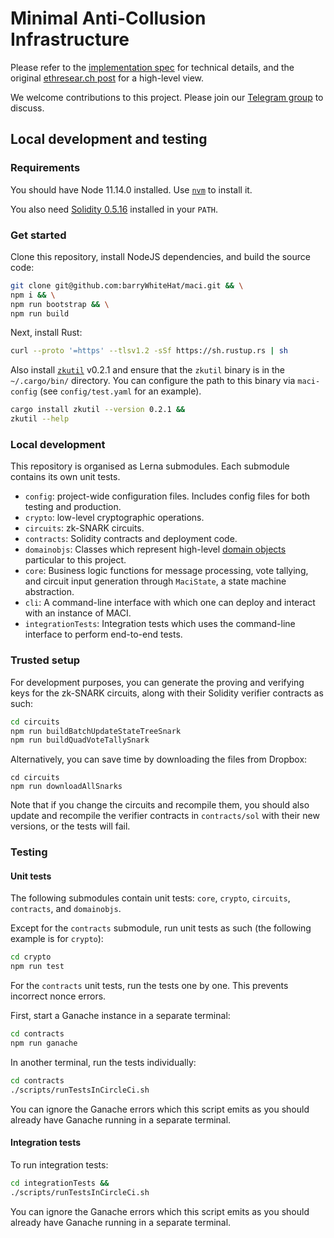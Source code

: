 # Minimal Anti-Collusion Infrastructure

Please refer to the [implementation spec](./specs/) for technical details, and
the original [ethresear.ch
post](https://ethresear.ch/t/minimal-anti-collusion-infrastructure/5413) for a
high-level view.

We welcome contributions to this project. Please join our
[Telegram group](https://t.me/joinchat/LUgOpE7J2gstRcZqdERyvw) to discuss.

## Local development and testing

### Requirements

You should have Node 11.14.0 installed. Use
[`nvm`](https://github.com/nvm-sh/nvm) to install it.

You also need [Solidity 0.5.16](https://github.com/ethereum/solidity/releases/tag/v0.5.16) installed in your `PATH`.

### Get started

Clone this repository, install NodeJS dependencies, and build the source code:

```bash
git clone git@github.com:barryWhiteHat/maci.git && \
npm i && \
npm run bootstrap && \
npm run build
```

Next, install Rust:

```bash
curl --proto '=https' --tlsv1.2 -sSf https://sh.rustup.rs | sh
```

Also install [`zkutil`](https://github.com/poma/zkutil) v0.2.1 and ensure that
the `zkutil` binary is in the `~/.cargo/bin/` directory. You can configure the
path to this binary via `maci-config` (see `config/test.yaml` for an example).

```bash
cargo install zkutil --version 0.2.1 &&
zkutil --help
```

### Local development

This repository is organised as Lerna submodules. Each submodule contains its
own unit tests.

- `config`: project-wide configuration files. Includes config files for both
  testing and production.
- `crypto`: low-level cryptographic operations.
- `circuits`: zk-SNARK circuits.
- `contracts`: Solidity contracts and deployment code.
- `domainobjs`: Classes which represent high-level [domain
  objects](https://wiki.c2.com/?DomainObject) particular to this project.
- `core`: Business logic functions for message processing, vote tallying,
  and circuit input generation through `MaciState`, a state machine
  abstraction.
- `cli`: A command-line interface with which one can deploy and interact with
  an instance of MACI.
- `integrationTests`: Integration tests which uses the command-line interface
  to perform end-to-end tests.

### Trusted setup

For development purposes, you can generate the proving and verifying keys for
the zk-SNARK circuits, along with their Solidity verifier contracts as such:

```bash
cd circuits
npm run buildBatchUpdateStateTreeSnark
npm run buildQuadVoteTallySnark
```

Alternatively, you can save time by downloading the files from Dropbox:

```
cd circuits
npm run downloadAllSnarks
```

Note that if you change the circuits and recompile them, you should
also update and recompile the verifier contracts in `contracts/sol`
with their new versions, or the tests will fail.

### Testing

#### Unit tests

The following submodules contain unit tests: `core`, `crypto`, `circuits`,
`contracts`, and `domainobjs`.

Except for the `contracts` submodule, run unit tests as such (the following
example is for `crypto`):

```bash
cd crypto
npm run test
```

For the `contracts` unit tests, run the tests one by one. This prevents
incorrect nonce errors.

First, start a Ganache instance in a separate terminal:

```bash
cd contracts
npm run ganache
```

In another terminal, run the tests individually:

```bash
cd contracts
./scripts/runTestsInCircleCi.sh
```

You can ignore the Ganache errors which this script emits as you should already
have Ganache running in a separate terminal.

#### Integration tests

To run integration tests:

```bash
cd integrationTests &&
./scripts/runTestsInCircleCi.sh
```

You can ignore the Ganache errors which this script emits as you should already
have Ganache running in a separate terminal.
